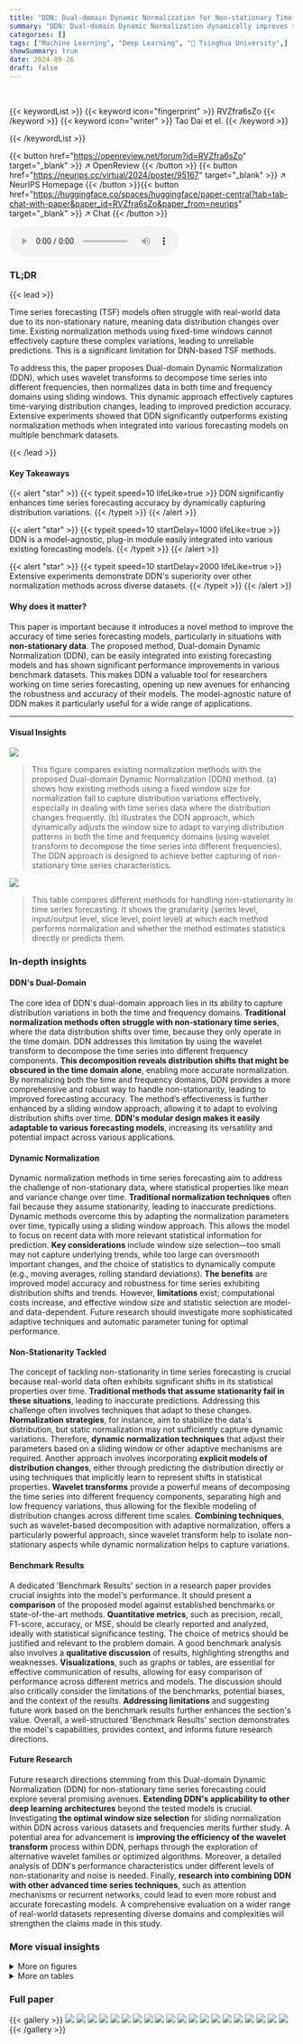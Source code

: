 ```yaml
---
title: "DDN: Dual-domain Dynamic Normalization for Non-stationary Time Series Forecasting"
summary: "DDN: Dual-domain Dynamic Normalization dynamically improves time series forecasting accuracy by addressing data distribution changes in both time and frequency domains via a plug-in module."
categories: []
tags: ["Machine Learning", "Deep Learning", "🏢 Tsinghua University",]
showSummary: true
date: 2024-09-26
draft: false
---
```


<br>

{{< keywordList >}}
{{< keyword icon="fingerprint" >}} RVZfra6sZo {{< /keyword >}}
{{< keyword icon="writer" >}} Tao Dai et el. {{< /keyword >}}
 
{{< /keywordList >}}

{{< button href="https://openreview.net/forum?id=RVZfra6sZo" target="_blank" >}}
↗ OpenReview
{{< /button >}}
{{< button href="https://neurips.cc/virtual/2024/poster/95167" target="_blank" >}}
↗ NeurIPS Homepage
{{< /button >}}{{< button href="https://huggingface.co/spaces/huggingface/paper-central?tab=tab-chat-with-paper&paper_id=RVZfra6sZo&paper_from=neurips" target="_blank" >}}
↗ Chat
{{< /button >}}



<audio controls>
    <source src="https://ai-paper-reviewer.com/RVZfra6sZo/podcast.wav" type="audio/wav">
    Your browser does not support the audio element.
</audio>


### TL;DR


{{< lead >}}

Time series forecasting (TSF) models often struggle with real-world data due to its non-stationary nature, meaning data distribution changes over time.  Existing normalization methods using fixed-time windows cannot effectively capture these complex variations, leading to unreliable predictions.  This is a significant limitation for DNN-based TSF methods.



To address this, the paper proposes Dual-domain Dynamic Normalization (DDN), which uses wavelet transforms to decompose time series into different frequencies, then normalizes data in both time and frequency domains using sliding windows.  This dynamic approach effectively captures time-varying distribution changes, leading to improved prediction accuracy.  Extensive experiments showed that DDN significantly outperforms existing normalization methods when integrated into various forecasting models on multiple benchmark datasets.

{{< /lead >}}


#### Key Takeaways

{{< alert "star" >}}
{{< typeit speed=10 lifeLike=true >}} DDN significantly enhances time series forecasting accuracy by dynamically capturing distribution variations. {{< /typeit >}}
{{< /alert >}}

{{< alert "star" >}}
{{< typeit speed=10 startDelay=1000 lifeLike=true >}} DDN is a model-agnostic, plug-in module easily integrated into various existing forecasting models. {{< /typeit >}}
{{< /alert >}}

{{< alert "star" >}}
{{< typeit speed=10 startDelay=2000 lifeLike=true >}} Extensive experiments demonstrate DDN's superiority over other normalization methods across diverse datasets. {{< /typeit >}}
{{< /alert >}}

#### Why does it matter?
This paper is important because it introduces a novel method to improve the accuracy of time series forecasting models, particularly in situations with **non-stationary data**. The proposed method, Dual-domain Dynamic Normalization (DDN), can be easily integrated into existing forecasting models and has shown significant performance improvements in various benchmark datasets.  This makes DDN a valuable tool for researchers working on time series forecasting, opening up new avenues for enhancing the robustness and accuracy of their models. The model-agnostic nature of DDN makes it particularly useful for a wide range of applications.

------
#### Visual Insights



![](https://ai-paper-reviewer.com/RVZfra6sZo/figures_1_1.jpg)

> This figure compares existing normalization methods with the proposed Dual-domain Dynamic Normalization (DDN) method.  (a) shows how existing methods using a fixed window size for normalization fail to capture distribution variations effectively, especially in dealing with time series data where the distribution changes frequently. (b) illustrates the DDN approach, which dynamically adjusts the window size to adapt to varying distribution patterns in both the time and frequency domains (using wavelet transform to decompose the time series into different frequencies). The DDN approach is designed to achieve better capturing of non-stationary time series characteristics.





![](https://ai-paper-reviewer.com/RVZfra6sZo/tables_2_1.jpg)

> This table compares different methods for handling non-stationarity in time series forecasting.  It shows the granularity (series level, input/output level, slice level, point level) at which each method performs normalization and whether the method estimates statistics directly or predicts them.





### In-depth insights


#### DDN's Dual-Domain
The core idea of DDN's dual-domain approach lies in its ability to capture distribution variations in both the time and frequency domains.  **Traditional normalization methods often struggle with non-stationary time series**, where the data distribution shifts over time, because they only operate in the time domain.  DDN addresses this limitation by using the wavelet transform to decompose the time series into different frequency components. **This decomposition reveals distribution shifts that might be obscured in the time domain alone**, enabling more accurate normalization. By normalizing both the time and frequency domains, DDN provides a more comprehensive and robust way to handle non-stationarity, leading to improved forecasting accuracy.  The method’s effectiveness is further enhanced by a sliding window approach, allowing it to adapt to evolving distribution shifts over time.  **DDN's modular design makes it easily adaptable to various forecasting models**, increasing its versatility and potential impact across various applications.

#### Dynamic Normalization
Dynamic normalization methods in time series forecasting aim to address the challenge of non-stationary data, where statistical properties like mean and variance change over time.  **Traditional normalization techniques** often fail because they assume stationarity, leading to inaccurate predictions. Dynamic methods overcome this by adapting the normalization parameters over time, typically using a sliding window approach.  This allows the model to focus on recent data with more relevant statistical information for prediction.  **Key considerations** include window size selection—too small may not capture underlying trends, while too large can oversmooth important changes, and the choice of statistics to dynamically compute (e.g., moving averages, rolling standard deviations).  **The benefits** are improved model accuracy and robustness for time series exhibiting distribution shifts and trends.  However, **limitations** exist; computational costs increase, and effective window size and statistic selection are model- and data-dependent. Future research should investigate more sophisticated adaptive techniques and automatic parameter tuning for optimal performance.

#### Non-Stationarity Tackled
The concept of tackling non-stationarity in time series forecasting is crucial because real-world data often exhibits significant shifts in its statistical properties over time.  **Traditional methods that assume stationarity fail in these situations**, leading to inaccurate predictions.  Addressing this challenge often involves techniques that adapt to these changes.  **Normalization strategies**, for instance, aim to stabilize the data's distribution, but static normalization may not sufficiently capture dynamic variations. Therefore, **dynamic normalization techniques** that adjust their parameters based on a sliding window or other adaptive mechanisms are required.  Another approach involves incorporating **explicit models of distribution changes**, either through predicting the distribution directly or using techniques that implicitly learn to represent shifts in statistical properties.  **Wavelet transforms** provide a powerful means of decomposing the time series into different frequency components, separating high and low frequency variations, thus allowing for the flexible modeling of distribution changes across different time scales.  **Combining techniques**, such as wavelet-based decomposition with adaptive normalization, offers a particularly powerful approach, since wavelet transform help to isolate non-stationary aspects while dynamic normalization helps to capture variations.

#### Benchmark Results
A dedicated 'Benchmark Results' section in a research paper provides crucial insights into the model's performance.  It should present a **comparison** of the proposed model against established benchmarks or state-of-the-art methods.  **Quantitative metrics**, such as precision, recall, F1-score, accuracy, or MSE, should be clearly reported and analyzed, ideally with statistical significance testing. The choice of metrics should be justified and relevant to the problem domain. A good benchmark analysis also involves a **qualitative discussion** of results, highlighting strengths and weaknesses.  **Visualizations**, such as graphs or tables, are essential for effective communication of results, allowing for easy comparison of performance across different metrics and models. The discussion should also critically consider the limitations of the benchmarks, potential biases, and the context of the results.  **Addressing limitations** and suggesting future work based on the benchmark results further enhances the section's value. Overall, a well-structured 'Benchmark Results' section demonstrates the model's capabilities, provides context, and informs future research directions.

#### Future Research
Future research directions stemming from this Dual-domain Dynamic Normalization (DDN) for non-stationary time series forecasting could explore several promising avenues. **Extending DDN's applicability to other deep learning architectures** beyond the tested models is crucial.  Investigating **the optimal window size selection** for sliding normalization within DDN across various datasets and frequencies merits further study.  A potential area for advancement is **improving the efficiency of the wavelet transform** process within DDN, perhaps through the exploration of alternative wavelet families or optimized algorithms.   Moreover, a detailed analysis of DDN's performance characteristics under different levels of non-stationarity and noise is needed. Finally, **research into combining DDN with other advanced time series techniques**, such as attention mechanisms or recurrent networks, could lead to even more robust and accurate forecasting models.  A comprehensive evaluation on a wider range of real-world datasets representing diverse domains and complexities will strengthen the claims made in this study. 


### More visual insights

<details>
<summary>More on figures
</summary>


![](https://ai-paper-reviewer.com/RVZfra6sZo/figures_3_1.jpg)

> This figure illustrates the overall framework of the Dual-domain Dynamic Normalization (DDN) method for time series forecasting.  It shows the two main processing paths: one for the forecasting model itself, and another for handling the non-stationarity of the time series. The non-stationary elimination stage consists of Time Domain Normalization and Frequency Domain Normalization. Then, the non-stationary reconstruction takes the output from the distribution prediction model to reconstruct the non-stationary factors and combine them with the forecasting results to produce a final prediction.


![](https://ai-paper-reviewer.com/RVZfra6sZo/figures_5_1.jpg)

> This figure details the architecture of the Distribution Prediction Model (DPM), a key component of the proposed Dual-domain Dynamic Normalization (DDN) framework for time series forecasting.  The DPM consists of two main branches: a Mean Prediction branch and a Standard Deviation (Std) Prediction branch. Both branches process input data (x<sup>i</sup>, μ<sup>i</sup>, σ<sup>i</sup>) to predict future mean (μ<sup>i</sup><sub>Δ</sub>) and standard deviation (σ<sup>i</sup><sub>Δ</sub>) values, respectively.  These branches share a similar network structure, utilizing fully connected (FC) layers, LeakyReLU activation functions, and a concatenation operation to combine intermediate results before the final prediction. The detailed structure of these prediction branches is also illustrated in the figure.


![](https://ai-paper-reviewer.com/RVZfra6sZo/figures_8_1.jpg)

> This figure compares four different reversible normalization methods: DLinear, DLinear+RevIN, DLinear+SAN, and DLinear+DDN. Each method's performance is visualized by plotting its predictions (orange line) against the ground truth (blue line) for a sample from the DLiner weather dataset forecast. The green line represents the mean values of both the historical and predicted sequences for easier comparison and understanding of the differences between the methods.


![](https://ai-paper-reviewer.com/RVZfra6sZo/figures_21_1.jpg)

> This figure compares the performance of NST with and without merging the non-stationary factors extraction module into the feature. The left panel shows the results without merging, while the right panel shows the results with merging. The results show that merging the non-stationary factors extraction module into the feature improves the performance of NST.


![](https://ai-paper-reviewer.com/RVZfra6sZo/figures_23_1.jpg)

> This figure compares the performance of four different reversible normalization methods (DLinear, DLinear+RevIN, DLinear+SAN, and DLinear+DDN) on the Weather dataset using the DLiner model. The green solid lines represent the means of the historical and predicted sequences. The figure shows that the DDN method is the only method that accurately captures the distribution variations of the real-world data, exhibiting better performance in terms of prediction accuracy and dynamic adaptability compared to other methods.


![](https://ai-paper-reviewer.com/RVZfra6sZo/figures_23_2.jpg)

> This figure compares the performance of four different reversible normalization methods (DLinear, DLinear+RevIN, DLinear+SAN, and DLinear+DDN) on a weather forecasting task using the DLinear model.  The green lines represent the mean of the historical and predicted sequences, illustrating how each method handles the non-stationary nature of the data.  The figure shows that DDN (Dual-domain Dynamic Normalization) outperforms the other methods, achieving a prediction that aligns more closely with the actual values. The differences highlight the effectiveness of DDN in capturing distribution variations compared to other reversible normalization methods.


![](https://ai-paper-reviewer.com/RVZfra6sZo/figures_23_3.jpg)

> This figure compares four different reversible normalization methods (DLinear, RevIN, SAN, and DDN) applied to the weather dataset using the DLiner model.  The plots show the predicted values against the ground truth.  The goal is to visually illustrate the differences in how each method handles distribution shifts and reconstructs non-stationary information in time series forecasting. The green lines show the average of the historical and predicted values. This helps assess how each method aligns the predicted and actual distribution of the time series.


![](https://ai-paper-reviewer.com/RVZfra6sZo/figures_24_1.jpg)

> This figure compares the performance of NST (Non-stationary transformer) model with and without merging non-stationary factors extraction module. The results show that merging this module improves the performance of the model.


![](https://ai-paper-reviewer.com/RVZfra6sZo/figures_24_2.jpg)

> This figure compares four different reversible normalization methods applied to weather forecasting using the DLinear model.  It visually demonstrates how well each method captures the distribution of the time series.  The original time series (ground truth) is shown in blue, and the predictions for each method are shown in orange.  The green line represents the mean. By comparing the orange prediction lines to the blue ground truth, the relative strengths and weaknesses of each normalization method in terms of capturing dynamic changes in the data can be seen.


![](https://ai-paper-reviewer.com/RVZfra6sZo/figures_24_3.jpg)

> This figure illustrates the difference between existing normalization methods and the proposed Dual-domain Dynamic Normalization (DDN) method in capturing distribution variations in time series forecasting.  Panel (a) shows how traditional methods with fixed-size windows fail to adapt to changes in data distribution across time. Panel (b) demonstrates how DDN overcomes this limitation by dynamically capturing variations in both the time domain and the frequency domain (using wavelet transforms), enabling more accurate modeling of complex temporal patterns.


</details>




<details>
<summary>More on tables
</summary>


![](https://ai-paper-reviewer.com/RVZfra6sZo/tables_6_1.jpg)
> This table presents the results of long-term multivariate time series forecasting experiments using four different models (Autoformer, FEDformer, DLinear, and iTransformer), each with and without the proposed DDN method.  The results are shown for four different prediction lengths (T = 96, 192, 336, 720) and across seven datasets (ETTh1, ETTh2, ETTm1, ETTm2, Weather, Electricity, and Traffic).  The best-performing model for each combination of dataset and prediction length is highlighted in bold.  More detailed results are available in Appendix D.1.

![](https://ai-paper-reviewer.com/RVZfra6sZo/tables_7_1.jpg)
> This table compares the performance of the proposed Dual-domain Dynamic Normalization (DDN) method against other existing reversible normalization methods (RevIN, NST, Dish-TS, SAN).  The comparison is done across multiple datasets (ETTh1, ETTh2, ETTm1, ETTm2, Weather, Electricity, Traffic) and considers various prediction lengths. The 'IMP' column indicates the percentage improvement of DDN over the original method, highlighting the effectiveness of DDN in improving forecasting accuracy.

![](https://ai-paper-reviewer.com/RVZfra6sZo/tables_7_2.jpg)
> This table compares the performance of the proposed Dual-domain Dynamic Normalization (DDN) method against other existing reversible normalization methods, namely RevIN, NST, Dish-TS, and SAN.  The comparison is done across multiple datasets (ETTh1, ETTh2, ETTm1, ETTm2, Weather, Electricity, Traffic) and uses two evaluation metrics (MSE and MAE). The 'IMP' column shows the percentage improvement achieved by DDN over the original method for each dataset and metric.  The best results for each setting are highlighted in bold, demonstrating DDN's superior performance.

![](https://ai-paper-reviewer.com/RVZfra6sZo/tables_8_1.jpg)
> This table compares different methods for handling non-stationary time series data in forecasting.  It shows the granularity (how finely the data is normalized) and the method used to estimate the non-stationary parameters for each approach. This helps to understand the differences in how these methods handle the changing distribution characteristics of non-stationary time series.  It includes methods like RevIN, NST, Dish-TS, SAN, and the proposed DDN.

![](https://ai-paper-reviewer.com/RVZfra6sZo/tables_19_1.jpg)
> This table provides a summary of the seven time series datasets used in the paper's experiments.  For each dataset, it lists the number of timesteps, the number of variates (or channels), the granularity of the data (e.g., 1 hour, 10 minutes), and the Augmented Dickey-Fuller (ADF) test statistic. The ADF statistic is a measure of stationarity, with lower values indicating greater non-stationarity.

![](https://ai-paper-reviewer.com/RVZfra6sZo/tables_21_1.jpg)
> This table compares five different reversible normalization methods: RevIN, NST, Dish-TS, SAN, and DDN (the proposed method).  It contrasts their approaches to handling non-stationarity in time series forecasting by categorizing them based on two key aspects: the granularity of their normalization (series level, input/output level, slice level, or point level) and the method used for estimating the non-stationary components (statistics or prediction).  The table helps to illustrate the evolution and relative sophistication of techniques for addressing non-stationarity in forecasting.

![](https://ai-paper-reviewer.com/RVZfra6sZo/tables_25_1.jpg)
> This table presents the results of multivariate long-term time series forecasting experiments using four different models (Autoformer, FEDformer, DLinear, and iTransformer), each combined with the proposed Dual-domain Dynamic Normalization (DDN) method.  The results are shown for four different prediction lengths (96, 192, 336, and 720) and are evaluated using Mean Squared Error (MSE) and Mean Absolute Error (MAE).  The best performance for each model and prediction length is highlighted in bold.  More detailed results are available in Appendix D.1.

![](https://ai-paper-reviewer.com/RVZfra6sZo/tables_26_1.jpg)
> This table presents the results of long-term multivariate time series forecasting experiments using four different deep learning models (Autoformer, FEDformer, DLinear, and iTransformer) with and without the proposed Dual-domain Dynamic Normalization (DDN) method.  The models were evaluated on seven real-world datasets (ETTh1, ETTh2, ETTm1, ETTm2, Weather, Electricity, and Traffic) using mean squared error (MSE) and mean absolute error (MAE) metrics and different prediction lengths (T=96, 192, 336, 720).  The best performance for each model and dataset is highlighted in bold.  Further details are available in Appendix D.1.

![](https://ai-paper-reviewer.com/RVZfra6sZo/tables_26_2.jpg)
> This table presents the Mean Squared Error (MSE) and Mean Absolute Error (MAE) for four different forecasting models (Autoformer, FEDformer, DLinear, and iTransformer) on seven real-world datasets (ETTh1, ETTh2, ETTm1, ETTm2, Weather, Electricity, and Traffic).  The results are shown for four different prediction lengths (96, 192, 336, and 720).  The best performance for each model and dataset is highlighted in bold. More detailed results are available in Appendix D.1.

![](https://ai-paper-reviewer.com/RVZfra6sZo/tables_27_1.jpg)
> This table presents the results of multivariate long-term time series forecasting experiments using different models (Autoformer, FEDformer, DLinear, iTransformer) with and without the proposed Dual-domain Dynamic Normalization (DDN) method.  It shows Mean Squared Error (MSE) and Mean Absolute Error (MAE) for four different prediction lengths (96, 192, 336, 720) across seven datasets (ETTh1, ETTh2, ETTm1, ETTm2, Weather, Electricity, Traffic).  The best performance for each model and prediction length is highlighted in bold.  Additional details are available in Appendix D.1.

</details>




### Full paper

{{< gallery >}}
<img src="https://ai-paper-reviewer.com/RVZfra6sZo/1.png" class="grid-w50 md:grid-w33 xl:grid-w25" />
<img src="https://ai-paper-reviewer.com/RVZfra6sZo/2.png" class="grid-w50 md:grid-w33 xl:grid-w25" />
<img src="https://ai-paper-reviewer.com/RVZfra6sZo/3.png" class="grid-w50 md:grid-w33 xl:grid-w25" />
<img src="https://ai-paper-reviewer.com/RVZfra6sZo/4.png" class="grid-w50 md:grid-w33 xl:grid-w25" />
<img src="https://ai-paper-reviewer.com/RVZfra6sZo/5.png" class="grid-w50 md:grid-w33 xl:grid-w25" />
<img src="https://ai-paper-reviewer.com/RVZfra6sZo/6.png" class="grid-w50 md:grid-w33 xl:grid-w25" />
<img src="https://ai-paper-reviewer.com/RVZfra6sZo/7.png" class="grid-w50 md:grid-w33 xl:grid-w25" />
<img src="https://ai-paper-reviewer.com/RVZfra6sZo/8.png" class="grid-w50 md:grid-w33 xl:grid-w25" />
<img src="https://ai-paper-reviewer.com/RVZfra6sZo/9.png" class="grid-w50 md:grid-w33 xl:grid-w25" />
<img src="https://ai-paper-reviewer.com/RVZfra6sZo/10.png" class="grid-w50 md:grid-w33 xl:grid-w25" />
<img src="https://ai-paper-reviewer.com/RVZfra6sZo/11.png" class="grid-w50 md:grid-w33 xl:grid-w25" />
<img src="https://ai-paper-reviewer.com/RVZfra6sZo/12.png" class="grid-w50 md:grid-w33 xl:grid-w25" />
<img src="https://ai-paper-reviewer.com/RVZfra6sZo/13.png" class="grid-w50 md:grid-w33 xl:grid-w25" />
<img src="https://ai-paper-reviewer.com/RVZfra6sZo/14.png" class="grid-w50 md:grid-w33 xl:grid-w25" />
<img src="https://ai-paper-reviewer.com/RVZfra6sZo/15.png" class="grid-w50 md:grid-w33 xl:grid-w25" />
<img src="https://ai-paper-reviewer.com/RVZfra6sZo/16.png" class="grid-w50 md:grid-w33 xl:grid-w25" />
<img src="https://ai-paper-reviewer.com/RVZfra6sZo/17.png" class="grid-w50 md:grid-w33 xl:grid-w25" />
<img src="https://ai-paper-reviewer.com/RVZfra6sZo/18.png" class="grid-w50 md:grid-w33 xl:grid-w25" />
<img src="https://ai-paper-reviewer.com/RVZfra6sZo/19.png" class="grid-w50 md:grid-w33 xl:grid-w25" />
<img src="https://ai-paper-reviewer.com/RVZfra6sZo/20.png" class="grid-w50 md:grid-w33 xl:grid-w25" />
{{< /gallery >}}